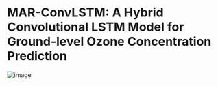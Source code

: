 # MAR-ConvLSTM: A Hybrid Convolutional LSTM Model for Ground-level Ozone Concentration Prediction
![image](https://github.com/NodeHao/ozone/assets/110811887/b8cad376-d40a-4026-89ef-d700b88046e0)

